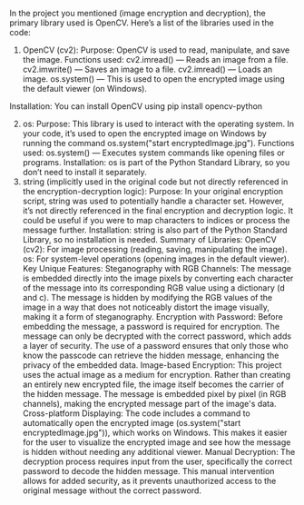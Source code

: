 
In the project you mentioned (image encryption and decryption), the primary library used is OpenCV. Here’s a list of the libraries used in the code:
1. OpenCV (cv2):
Purpose: OpenCV is used to read, manipulate, and save the image.
Functions used:
cv2.imread() — Reads an image from a file.
cv2.imwrite() — Saves an image to a file.
cv2.imread() — Loads an image.
os.system() — This is used to open the encrypted image using the default viewer (on Windows).


Installation: You can install OpenCV using
pip install opencv-python

2. os:
Purpose: This library is used to interact with the operating system. In your code, it’s used to open the encrypted image on Windows by running the command os.system("start encryptedImage.jpg").
Functions used:
os.system() — Executes system commands like opening files or programs.
Installation: os is part of the Python Standard Library, so you don’t need to install it separately.
3. string (implicitly used in the original code but not directly referenced in the encryption-decryption logic):
Purpose: In your original encryption script, string was used to potentially handle a character set. However, it’s not directly referenced in the final encryption and decryption logic.
It could be useful if you were to map characters to indices or process the message further.
Installation: string is also part of the Python Standard Library, so no installation is needed.
Summary of Libraries:
OpenCV (cv2): For image processing (reading, saving, manipulating the image).
os: For system-level operations (opening images in the default viewer).
Key Unique Features:
Steganography with RGB Channels:
The message is embedded directly into the image pixels by converting each character of the message into its corresponding RGB value using a dictionary (d and c).
The message is hidden by modifying the RGB values of the image in a way that does not noticeably distort the image visually, making it a form of steganography.
Encryption with Password:
Before embedding the message, a password is required for encryption. The message can only be decrypted with the correct password, which adds a layer of security.
The use of a password ensures that only those who know the passcode can retrieve the hidden message, enhancing the privacy of the embedded data.
Image-based Encryption:
This project uses the actual image as a medium for encryption. Rather than creating an entirely new encrypted file, the image itself becomes the carrier of the hidden message.
The message is embedded pixel by pixel (in RGB channels), making the encrypted message part of the image's data.
Cross-platform Displaying:
The code includes a command to automatically open the encrypted image (os.system("start encryptedImage.jpg")), which works on Windows.
This makes it easier for the user to visualize the encrypted image and see how the message is hidden without needing any additional viewer.
Manual Decryption:
The decryption process requires input from the user, specifically the correct password to decode the hidden message.
This manual intervention allows for added security, as it prevents unauthorized access to the original message without the correct password.



